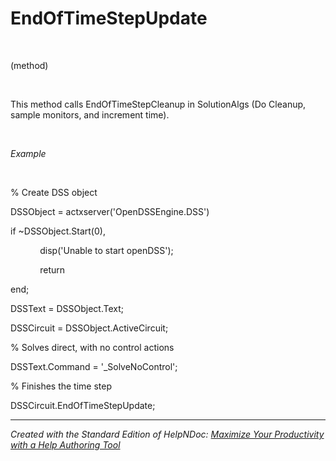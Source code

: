 # EndOfTimeStepUpdate

&nbsp;

(method)

&nbsp;

This method calls EndOfTimeStepCleanup in SolutionAlgs (Do Cleanup, sample monitors, and increment time).

&nbsp;

*Example*

&nbsp;

% Create DSS object

DSSObject = actxserver('OpenDSSEngine.DSS')

if ~DSSObject.Start(0),

&nbsp; &nbsp; &nbsp; &nbsp; &nbsp; &nbsp; disp('Unable to start openDSS');

&nbsp; &nbsp; &nbsp; &nbsp; &nbsp; &nbsp; return

end;

DSSText = DSSObject.Text;

DSSCircuit = DSSObject.ActiveCircuit;

% Solves direct, with no control actions

DSSText.Command = '\_SolveNoControl';

% Finishes the time step

DSSCircuit.EndOfTimeStepUpdate;

***
_Created with the Standard Edition of HelpNDoc: [Maximize Your Productivity with a Help Authoring Tool](<https://www.helpauthoringsoftware.com/articles/what-is-a-help-authoring-tool/>)_
